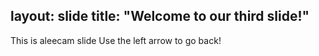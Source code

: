 layout: slide
title: "Welcome to our third slide!"
---

This is aleecam slide
Use the left arrow to go back!

